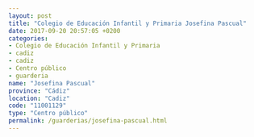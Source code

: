 ```yaml
---
layout: post
title: "Colegio de Educación Infantil y Primaria Josefina Pascual"
date: 2017-09-20 20:57:05 +0200
categories:
- Colegio de Educación Infantil y Primaria
- cadiz
- cadiz
- Centro público
- guarderia
name: "Josefina Pascual"
province: "Cádiz"
location: "Cadiz"
code: "11001129"
type: "Centro público"
permalink: /guarderias/josefina-pascual.html
---
```

